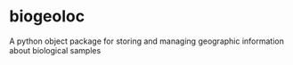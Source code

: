 # biogeoloc
A python object package for storing and managing geographic information about biological samples
